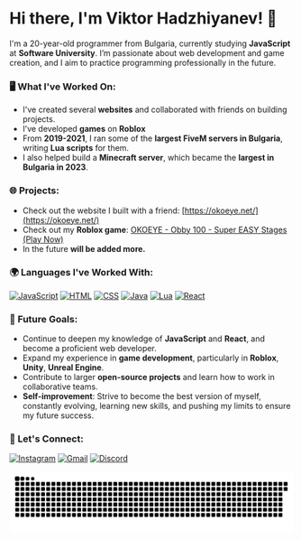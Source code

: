 # Hi there, I'm Viktor Hadzhiyanev! 👋

I'm a 20-year-old programmer from Bulgaria, currently studying **JavaScript** at **Software University**. I’m passionate about web development and game creation, and I aim to practice programming professionally in the future.

### 🖥️ What I've Worked On:
- I've created several **websites** and collaborated with friends on building projects.
- I’ve developed **games** on **Roblox**
- From **2019-2021**, I ran some of the **largest FiveM servers in Bulgaria**, writing **Lua scripts** for them.
- I also helped build a **Minecraft server**, which became the **largest in Bulgaria in 2023**.

### 🌐 Projects:
- Check out the website I built with a friend: [https://okoeye.net/](https://okoeye.net/)
- Check out my **Roblox game**: [OKOEYE - Obby 100 - Super EASY Stages (Play Now)](https://www.roblox.com/games/12441701794/OKOEYE-Obby-100-Super-EASY-Stages-PLAY-NOW)
- In the future **will be added more.**

### 🌍 Languages I've Worked With:
[![JavaScript](https://img.shields.io/badge/JavaScript-ES6-yellow?style=for-the-badge&logo=javascript)](https://developer.mozilla.org/en-US/docs/Web/JavaScript)
[![HTML](https://img.shields.io/badge/HTML-5-orange?style=for-the-badge&logo=html5)](https://developer.mozilla.org/en-US/docs/Web/HTML)
[![CSS](https://img.shields.io/badge/CSS-3-blue?style=for-the-badge&logo=css3)](https://developer.mozilla.org/en-US/docs/Web/CSS)
[![Java](https://img.shields.io/badge/Java-17-blue?style=for-the-badge&logo=java)](https://www.oracle.com/java/)
[![Lua](https://img.shields.io/badge/Lua-5.1-2c2c2c?style=for-the-badge&logo=lua)](https://www.lua.org/)
[![React](https://img.shields.io/badge/React-16.13.1-blue?style=for-the-badge&logo=react)](https://reactjs.org/)

### 🎯 Future Goals:
- Continue to deepen my knowledge of **JavaScript** and **React**, and become a proficient web developer.
- Expand my experience in **game development**, particularly in **Roblox**, **Unity**, **Unreal Engine**.
- Contribute to larger **open-source projects** and learn how to work in collaborative teams.
- **Self-improvement**: Strive to become the best version of myself, constantly evolving, learning new skills, and pushing my limits to ensure my future success.



### 📲 Let's Connect:
[![Instagram](https://img.shields.io/badge/Instagram-@hadjiyanew-blue?style=for-the-badge&logo=instagram)](https://www.instagram.com/hadjiyanew/)
[![Gmail](https://img.shields.io/badge/Email-viktorhadjiyanew%40gmail.com-red?style=for-the-badge&logo=gmail)](mailto:viktorhadjiyanew@gmail.com)
[![Discord](https://img.shields.io/badge/Discord-Hadjiyanew-7289DA?style=for-the-badge&logo=discord)](https://discord.com/users/Hadjiyanew)


<img src="https://raw.githubusercontent.com/ViktorHadzhiyanev/ViktorHadzhiyanev/refs/heads/main/snake.svg" alt="Snake animation" />
